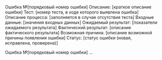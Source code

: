﻿Ошибка №[порядковый номер ошибки]
Описание: [краткое описание ошибки]
Тест: [номер теста, в ходе которого выявлена ошибка]
Описание процесса: [заполняется в случае отсутствия теста]
Входные данные: [значения входных данных]
Ожидаемый результат: [показатели ожидаемого результата]
Фактический результат: [описание фактического результата]
Возможная причина: [описание возможной причины появления ошибки]
Статус: [статус ошибки (новая, исправлена, проверена)]

Ошибка №[порядковый номер ошибки]
...
